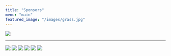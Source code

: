 ```yaml
---
title: "Sponsors"
menu: "main"
featured_image: "/images/grass.jpg"
---
```


![](../images/sponsors/db_group_logo.png#small)

---

![](../images/sponsors/funky_fillerz_sponsor.jpg#small)
![](../images/sponsors/griff_sponsor.jpg#small)
![](../images/sponsors/harding_sponsor.jpg#small)
![](../images/sponsors/stage_sponsor.jpg#small)
![](../images/sponsors/target_sponsor.jpg#small)
![](../images/sponsors/woodys_sponsor.jpg#small)
